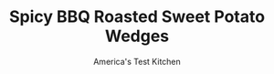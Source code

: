 ---
layout: ../../layouts/MarkdownPostLayout.astro
title: Spicy BBQ Roasted Sweet Potato Wedges
author: America's Test Kitchen
pubDate: 2023-03-15
description: "For our roasted sweet potato wedges, we needed to cut the wedges wide enough so that they’d maintain their shape once they were cooked."
image_url: https://res.cloudinary.com/hksqkdlah/image/upload/ar_1:1,c_fill,dpr_2.0,f_auto,fl_lossy.progressive.strip_profile,g_faces:auto,q_auto:low,w_344/33621_sfs-spicy-bbq-roasted-sweet-potato-wedges-7-1
tags: ["Side Dishes","Potatoes","Cookbook Collection"]
calories: 1081
protein: 2
carbohydrates: 32
fats: 
fiber: 4
ingredients: ["2 pounds small, sweet potatoes, unpeeled, cut lengthwise into 1 1/2-inch wedges","2 tablespoons, olive oil","2 teaspoons, smoked paprika","2 teaspoons, packed brown sugar","1 teaspoon, garlic powder","1/2 teaspoon, salt","1/2 teaspoon, pepper","1/8 teaspon, cayenne pepper"]
serves: 6
time: "55 minutes"
instructions: ["Adjust oven rack to middle position and heat oven to 450 degrees. Line rimmed baking sheet with parchment paper. Toss all ingredients together in bowl.","Arrange potatoes, skin side down, in single layer on prepared sheet. Roast until lightly browned and tender, about 30 minutes. Serve."]
nutrition: ["539 mg Potassium","76 mg Phosphorus","50 mg Calcium","1 mg Iron","40 mg Magnesium","278 mg Sodium","4 g Fat","3 g Monounsaturated","3 mg Vitamin C","4 g Fiber","17 µg Folate (food)","7 g Sugars","6 µg Vitamin K","117 g Water","32 g Carbs","17 µg Folate equivalent (total)","2 g Protein","1 mg Vitamin E","1091 µg Vitamin A","180 kcal Energy","1 g Sugars, added","1081 calories"]
notes: "We prefer to use small potatoes, about 8 ounces each, because they fit more uniformly on the baking sheet. They should be of similar size so they cook at the same rate. Be sure to scrub and dry the whole potatoes thoroughly before cutting them into wedges and tossing them with the oil and spices."
---